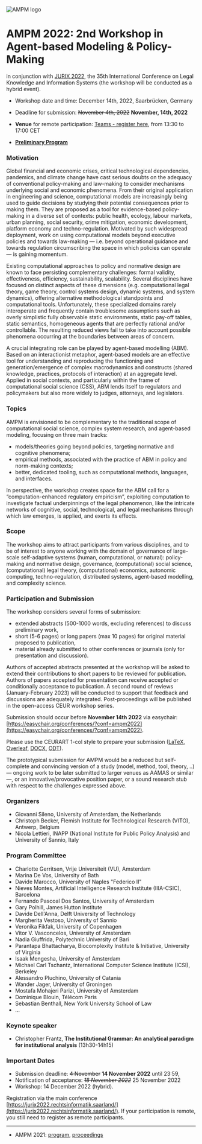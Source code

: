 <img src="https://polder.center/wp-content/uploads/2021/10/AMPM-2021.png" alt="AMPM logo">

# AMPM 2022: 2nd Workshop in Agent-based Modeling & Policy-Making 
in conjunction with [JURIX 2022](https://jurix2022.rechtsinformatik.saarland/), the 35th International Conference on Legal Knowledge and Information Systems (the workshop will be conducted as a hybrid event).

- Workshop date and time: December 14th, 2022, Saarbrücken, Germany
- Deadline for submission: ~~November 4th, 2022~~ **November, 14th, 2022**

- **Venue** for remote participation: [Teams - register here](https://teams.microsoft.com/registration/JwBhZ8MatkmGQczYPOGwHw,tqhiQNimvUiHWHFWCUQ1MQ,k1MDNBKmYEqXNEnP8BSvBQ,37KjZBXBmUGHTsgCeEW2jg,2wFSGBQHVEGMEVQFgF0HCA,dL65RXOaV0qSc-ZMrf4jqw?mode=read&tenantId=67610027-1ac3-49b6-8641-ccd83ce1b01f), from 13:30 to 17:00 CET
- [**Preliminary Program**](https://ampmresearch.github.io/ampm2022-program)

### Motivation

Global financial and economic crises, critical technological dependencies, pandemics, and climate change have cast serious doubts on the adequacy of conventional policy-making and law-making to consider mechanisms underlying social and economic phenomena. From their original application in engineering and science, computational models are increasingly being used to guide decisions by studying their potential consequences prior to making them. 
They are proposed as a tool for evidence-based policy-making in a diverse set of contexts: public health, ecology, labour markets, urban planning, social security, crime mitigation, economic development, platform economy and techno-regulation. Motivated by such widespread deployment, work on using computational models beyond executive policies and towards law-making — i.e. beyond operational guidance and towards regulation circumscribing the space in which policies can operate — is gaining momentum.

Existing computational approaches to policy and normative design are known to face persisting complementary challenges: formal validity, effectiveness, efficiency, sustainability, scalability. Several disciplines have focused on distinct aspects of these dimensions (e.g. computational legal theory, game theory, control systems design, dynamic systems, and system dynamics), offering alternative methodological standpoints and computational tools. Unfortunately, these specialized domains rarely interoperate and frequently contain troublesome assumptions such as overly simplistic fully observable static environments, static pay-off tables, static semantics, homogeneous agents that are perfectly rational and/or controllable. The resulting reduced views fail to take into account possible phenomena occurring at the boundaries between areas of concern.

A crucial integrating role can be played by agent-based modelling (ABM). Based on an interactionist metaphor, agent-based models are an effective tool for understanding and reproducing the functioning and generation/emergence of complex macrodynamics and constructs (shared knowledge, practices, protocols of interaction) at an aggregate level. Applied in social contexts, and particularly within the frame of computational social science (CSS), ABM lends itself to regulators and policymakers but also more widely to judges, attorneys, and legislators.

### Topics

AMPM is envisioned to be complementary to the traditional scope of computational social science, complex system research, and agent-based modeling, focusing on three main tracks: 

- models/theories going beyond policies, targeting normative and cognitive phenomena; 
- empirical methods, associated with the practice of ABM in policy and norm-making contexts; 
- better, dedicated tooling, such as computational methods, languages, and interfaces.

In perspective, the workshop creates space for the ABM call for a “computation-enhanced regulatory empiricism”, exploiting computation to investigate factual underpinnings of the legal phenomenon, like the intricate networks of cognitive, social, technological, and legal mechanisms through which law emerges, is applied, and exerts its effects.

### Scope

The workshop aims to attract participants from various disciplines, and to be of interest to anyone working with the domain of governance of large-scale self-adaptive systems (human, computational, or natural): policy-making and normative design, governance, (computational) social science, (computational) legal theory, (computational) economics, autonomic computing, techno-regulation, distributed systems, agent-based modelling, and complexity science.

### Participation and Submission

The workshop considers several forms of submission:
- extended abstracts (500-1000 words, excluding references) to discuss preliminary work, 
- short (5-6 pages) or long papers (max 10 pages) for original material proposed to publication,
- material already submitted to other conferences or journals (only for presentation and discussion).

Authors of accepted abstracts presented at the workshop will be asked to extend their contributions to short papers to be reviewed for publication. Authors of papers accepted for presentation can receive accepted or conditionally acceptance to publication. A second round of reviews (January-February 2023) will be conducted to support that feedback and discussions are adequately integrated. Post-proceedings will be published in the open-access CEUR workshop series.

Submission should occur before **November 14th 2022** via easychair: [https://easychair.org/conferences/?conf=ampm2022](https://easychair.org/conferences/?conf=ampm2022). 

Please use the CEURART 1-col style to prepare your submission ([LaTeX](http://ceur-ws.org/Vol-XXX/CEURART.zip), [Overleaf](https://www.overleaf.com/latex/templates/template-for-submissions-to-ceur-workshop-proceedings-ceur-ws-dot-org/hpvjjzhjxzjk), [DOCX](http://ceur-ws.org/Vol-XXX/CEUR-Template-1col.docx), [ODT](http://ceur-ws.org/Vol-XXX/CEUR-Template-1col.odt)). 

The prototypical submission for AMPM would be a reduced but self-complete and convincing version of a study (model, method, tool, theory, ..) — ongoing work to be later submitted to larger venues as AAMAS or similar —, or an innovative/provocative position paper, or a sound research stub with respect to the challenges expressed above.

### Organizers

- Giovanni Sileno, University of Amsterdam, the Netherlands
- Christoph Becker, Flemish Institute for Technological Research (VITO), Antwerp, Belgium
- Nicola Lettieri, INAPP (National Institute for Public Policy Analysis) and University of Sannio, Italy

### Program Committee

- Charlotte	Gerritsen, Vrije Universiteit (VU), Amsterdam
- Marina De Vos, University of Bath
- Davide Marocco, University of Naples "Federico II"
- Nieves Montes, Artificial Intelligence Research Institute (IIIA-CSIC), Barcelona
- Fernando Pascoal Dos Santos, University of Amsterdam
- Gary Polhill, James Hutton Institute
- Davide Dell'Anna, Delft University of Technology
- Margherita Vestoso, University of Sannio
- Veronika Fikfak, University of Copenhagen
- Vitor V. Vasconcelos, University of Amsterdam
- Nadia	Giuffrida, Polytechnic University of Bari
- Parantapa Bhattacharya, Biocomplexity Institute & Initiative, University of Virginia
- Isaak	Mengesha, University of Amsterdam
- Michael Carl Tschantz, International Computer Science Institute (ICSI), Berkeley
- Alessandro Pluchino, University of Catania
- Wander Jager, University of Groningen
- Mostafa Mohajeri Parizi, University of Amsterdam
- Dominique	Blouin, Télécom Paris
- Sebastian Benthall, New York University School of Law
- ...

### Keynote speaker

- Christopher Frantz, **The Institutional Grammar: An analytical paradigm for institutional analysis** (13h30-14h15)

### Important Dates

- Submission deadline: ~~4 November~~ **14 November 2022** until 23:59,
- Notification of acceptance: ~~*18 November 2022*~~ 25 November 2022
- Workshop: 14 December 2022 (hybrid).

Registration via the main conference [https://jurix2022.rechtsinformatik.saarland/](https://jurix2022.rechtsinformatik.saarland/). If your participation is remote, you still need to register as remote participants.


-------------------
- AMPM 2021: [program](https://ampmresearch.github.io/ampm2021-program), [proceedings](https://ceur-ws.org/Vol-3182/) 
